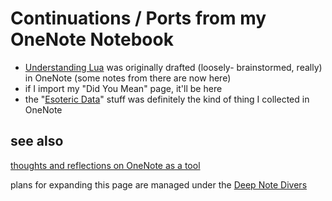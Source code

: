 # Continuations / Ports from my OneNote Notebook

- [Understanding Lua](ea6e4e03-acb8-46ea-9024-4333e363ee60.md) was originally drafted (loosely- brainstormed, really) in OneNote (some notes from there are now here)
- if I import my "Did You Mean" page, it'll be here
- the "[Esoteric Data](648306bb-7701-4f42-9913-d28984df7ee1.md)" stuff was definitely the kind of thing I collected in OneNote

## see also

[thoughts and reflections on OneNote as a tool](702d03a8-f5c6-45fc-9f2f-f3086d285226.md)

plans for expanding this page are managed under the [Deep Note Divers](acea3fb8-4b0d-434e-aefd-3a75ced4f0a2.md)
